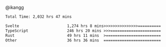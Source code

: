 @ikangg
<!--START_SECTION:waka-->

```txt
Total Time: 2,032 hrs 47 mins

Svelte                     1,274 hrs 8 mins>>>>>>>>>>>>>>>==========   61.57 %
TypeScript                 246 hrs 20 mins >>>======================   11.90 %
Rust                       49 hrs 11 mins  >========================   02.38 %
Other                      36 hrs 36 mins  =========================   01.77 %
```

<!--END_SECTION:waka-->
